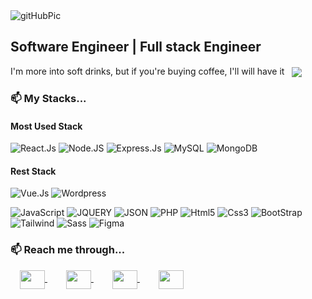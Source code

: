 <img alt="gitHubPic" src="https://document-export.canva.com/vDqNI/DAEgbtvDqNI/454/thumbnail/0001.png?X-Amz-Algorithm=AWS4-HMAC-SHA256&X-Amz-Credential=AKIAQYCGKMUHWDTJW6UD%2F20230623%2Fus-east-1%2Fs3%2Faws4_request&X-Amz-Date=20230623T054553Z&X-Amz-Expires=52370&X-Amz-Signature=07bfb334ec745ae01764af007f2fda1c757d399f5c2cbf849df71fa10345122b&X-Amz-SignedHeaders=host&response-expires=Fri%2C%2023%20Jun%202023%2020%3A18%3A43%20GMT">

<br>

Software Engineer | Full stack Engineer
--------------------------
<p>I'm more into soft drinks, but if you're buying coffee, I'll will have it &nbsp
  <a href="https://buymeacoffee.com/yazannajem" target="_blank">
    <img src="https://img.shields.io/badge/Buy_Me_A_Coffee-FFDD00?style=for-the-badge&logo=buy-me-a-coffee&logoColor=black" align="center"/>
  </a></p>

### 📫 My Stacks...

#### Most Used Stack
![React.Js](https://img.shields.io/badge/React.Js-%230db7ed.svg?&style=for-the-badge&logo=react&logoColor=white)
![Node.JS](https://img.shields.io/badge/Node.JS%20-%2343853D.svg?&style=for-the-badge&logo=node.js&logoColor=white)
![Express.Js](https://img.shields.io/badge/Express.Js%20-%23404d59.svg?&style=for-the-badge&logo=express&logoColor=white)
![MySQL](https://img.shields.io/badge/MySQL-00000F?style=for-the-badge&logo=mysql&logoColor=white)
![MongoDB](https://img.shields.io/badge/MongoDB-4EA94B?style=for-the-badge&logo=mongodb&logoColor=white)

#### Rest Stack
![Vue.Js](https://img.shields.io/badge/Vue.Js-%23323330.svg?&style=for-the-badge&logo=vue.js&logoColor=white)
![Wordpress](https://img.shields.io/badge/Wordpress-%2314354C.svg?&style=for-the-badge&logo=wordpress&logoColor=white)

![JavaScript](https://img.shields.io/badge/JavaScript-%23323330.svg?&style=for-the-badge&logo=javascript&logoColor=white)
![JQUERY](https://img.shields.io/badge/JQUERY-%23323330.svg?&style=for-the-badge&logo=jquery&logoColor=white)
![JSON](https://img.shields.io/badge/JSON-%23323330.svg?&style=for-the-badge&logo=json&logoColor=white)
![PHP](https://img.shields.io/badge/PHP-%23323330.svg?&style=for-the-badge&logo=php&logoColor=white)
![Html5](https://img.shields.io/badge/HTML%205-%23323330.svg?&style=for-the-badge&logo=html5&logoColor=white)
![Css3](https://img.shields.io/badge/CSS%203-%23323330.svg?&style=for-the-badge&logo=css3&logoColor=white)
![BootStrap](https://img.shields.io/badge/BootStrap-%23563D7C.svg?&style=for-the-badge&logo=bootstrap&logoColor=white)
![Tailwind](https://img.shields.io/badge/Tailwind_CSS-38B2AC?style=for-the-badge&logo=tailwind-css&logoColor=white)
![Sass](https://img.shields.io/badge/Sass-CC6699?style=for-the-badge&logo=sass&logoColor=white)
![Figma](https://img.shields.io/badge/Figma-F24E1E?style=for-the-badge&logo=figma&logoColor=white)

### 📫 Reach me through...
<p>
  <!-- <a href="MY WEBSITE" target="_blank" style="padding: 0 15px;">
    <img align="center" src="https://www.svgrepo.com/show/81531/website.svg" height="30" width="40" />
  </a> -->
  
  <a href="mailto:yazanbassamnajem@gmail.com" target="_blank" style="padding: 0 15px;">
    <img align="center" src="https://www.svgrepo.com/show/32285/email.svg" height="30" width="40" />
  </a>
  
  <a href="https://www.linkedin.com/in/seit-yazannajem/" target="_blank" style="padding: 0 15px;">
    <img align="center" src="https://www.svgrepo.com/show/157006/linkedin.svg" height="30" width="40" />
  </a>
  
  <a href="https://wasap.my/00971506206097" target="_blank" style="padding: 0 15px;">
    <img align="center" src="https://www.svgrepo.com/show/158412/whatsapp.svg" height="30" width="40" />
  </a>
  
  <a href="tel:+971506206097" target="_blank" style="padding: 0 15px;">
    <img align="center" src="https://www.svgrepo.com/show/51247/phone.svg" height="30" width="40" />
  </a>
</p>
  
<!--
**yazannajem/yazannajem** is a ✨ _special_ ✨ repository because its `README.md` (this file) appears on your GitHub profile.

Here are some ideas to get you started:

- 🔭 I’m currently working on ...
- 🌱 I’m currently learning ...
- 👯 I’m looking to collaborate on ...
- 🤔 I’m looking for help with ...
- 💬 Ask me about ...
- 📫 How to reach me: ...
- 😄 Pronouns: ...
- ⚡ Fun fact: ...
-->

